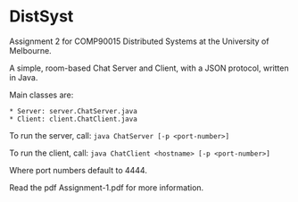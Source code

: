 # DistSyst
Assignment 2 for COMP90015 Distributed Systems at the
University of Melbourne.

A simple, room-based Chat Server and Client, with a JSON protocol, written in
Java.

Main classes are:
    
    * Server: server.ChatServer.java
    * Client: client.ChatClient.java

To run the server, call:
    `java ChatServer [-p <port-number>]`

To run the client, call:
    `java ChatClient <hostname> [-p <port-number>]`

Where port numbers default to 4444.

Read the pdf Assignment-1.pdf for more information.
